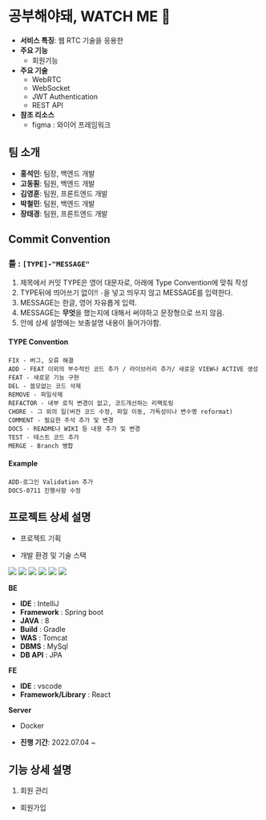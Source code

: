 
# 공부해야돼, WATCH ME 📑
* **서비스 특징**: 웹 RTC 기술을 응용한
* **주요 기능**
  - 회원기능 
* **주요 기술**
  - WebRTC
  - WebSocket
  - JWT Authentication
  - REST API
* **참조 리소스**
  * figma : 와이어 프레임워크


<!-- 자유 양식 -->

## 팀 소개

* **홍석인**: 팀장, 백엔드 개발
* **고동훤**: 팀원, 백엔드 개발
* **김영훈**: 팀원, 프론트엔드 개발
* **박철민**: 팀원, 백엔드 개발
* **장태경**: 팀원, 프론트엔드 개발


<!-- 자유 양식 -->
## Commit Convention
### 틀 : ```[TYPE]-"MESSAGE"```
1. 제목에서 커밋 TYPE은 영어 대문자로, 아래에 Type Convention에 맞춰 작성
2. TYPE뒤에 띄어쓰기 없이!! ```-```을 넣고 띄우지 않고 MESSAGE를 입력한다.
3. MESSAGE는 한글, 영어 자유롭게 입력.
4. MESSAGE는 **무엇**을 했는지에 대해서 써야하고 문장형으로 쓰지 않음.
5. 안에 상세 설명에는 보충설명 내용이 들어가야함.

#### TYPE Convention
```
FIX - 버그, 오류 해결
ADD - FEAT 이외의 부수적인 코드 추가 / 라이브러리 추가/ 새로운 VIEW나 ACTIVE 생성
FEAT - 새로운 기능 구현
DEL - 쓸모없는 코드 삭제
REMOVE - 파일삭제
REFACTOR - 내부 로직 변경이 없고, 코드개선하는 리팩토링
CHORE - 그 외의 일(버전 코드 수정, 파일 이동, 가독성이나 변수명 reformat)
COMMENT - 필요한 주석 추가 및 변경
DOCS - README나 WIKI 등 내용 추가 및 변경
TEST - 테스트 코드 추가
MERGE - Branch 병합
```

#### Example
```
ADD-로그인 Validation 추가
DOCS-0711 진행사항 수정
```


## 프로젝트 상세 설명

* 프로젝트 기획

* 개발 환경 및 기술 스택

<img src ="https://img.shields.io/badge/platform-Web-red"></img>
<img src ="https://img.shields.io/badge/library-React-skyblue"></img>
<img src ="https://img.shields.io/badge/framework-SpringBoot-green"></img>
<img src ="https://img.shields.io/badge/database-MySQL-silver"></img>
<img src ="https://img.shields.io/badge/server-AWS-gold"></img>
<img src ="https://img.shields.io/badge/language-Java%2C%20JavaScript-purple"></img>

**BE**
- **IDE** : IntelliJ
- **Framework** : Spring boot
- **JAVA** : 8
- **Build** : Gradle
- **WAS** : Tomcat
- **DBMS** : MySql
- **DB API** : JPA

**FE**
- **IDE** : vscode
- **Framework/Library** : React

**Server**
- Docker

- **진행 기간**: 2022.07.04 ~

## 기능 상세 설명

 1. 회원 관리
  - 회원가입